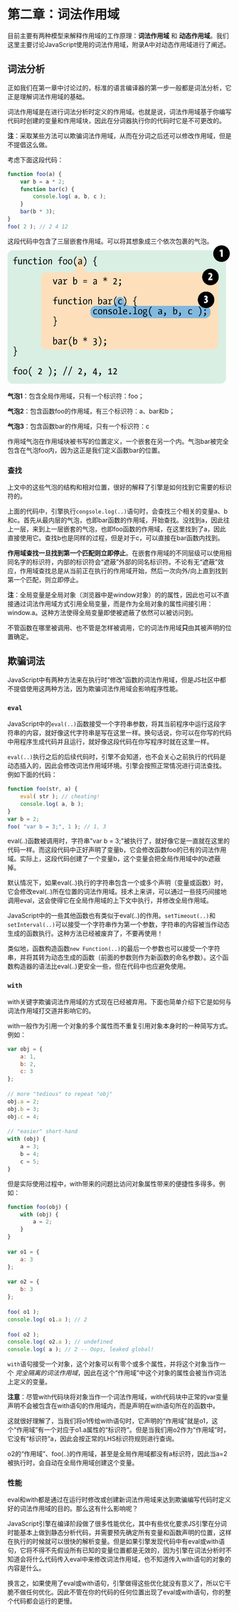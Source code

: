 # 第二章：词法作用域

目前主要有两种模型来解释作用域的工作原理：**词法作用域** 和 **动态作用域**。我们这里主要讨论JavaScript使用的词法作用域，附录A中对动态作用域进行了阐述。

## 词法分析
正如我们在第一章中讨论过的，标准的语言编译器的第一步一般都是词法分析，它正是理解词法作用域的基础。

词法作用域是在进行词法分析时定义的作用域。也就是说，词法作用域基于你编写代码时创建的变量和作用域块，因此在分词器执行你的代码时它是不可更改的。

**注**：采取某些方法可以欺骗词法作用域，从而在分词之后还可以修改作用域，但是不提倡这么做。

考虑下面这段代码：
```js
function foo(a) {
    var b = a * 2;
    function bar(c) {
        console.log( a, b, c );
    }
    bar(b * 3);
}
foo( 2 ); // 2 4 12
```
这段代码中包含了三层嵌套作用域。可以将其想象成三个依次包裹的气泡。
<img src="/assets/fig5.png" width="500">

**气泡1**：包含全局作用域，只有一个标识符：foo；

**气泡2**：包含函数foo的作用域，有三个标识符：a、bar和b；

**气泡3**：包含函数bar的作用域，只有一个标识符：c

作用域气泡在作用域块被书写的位置定义，一个嵌套在另一个内。气泡bar被完全包含在气泡foo内，因为这正是我们定义函数bar的位置。

### 查找
上文中的这些气泡的结构和相对位置，很好的解释了引擎是如何找到它需要的标识符的。

上面的代码中，引擎执行`congsole.log(..)`语句时，会查找三个相关的变量a、b和c。首先从最内层的气泡，也即bar函数的作用域，开始查找。没找到a，因此往上一层，来到上一层嵌套的气泡，也即foo函数的作用域，在这里找到了a，因此直接使用它。查找b也是同样的过程，但是对于c，可以直接在bar函数内找到。

**作用域查找一旦找到第一个匹配则立即停止**。在嵌套作用域的不同层级可以使用相同名字的标识符，内部的标识符会“遮蔽”外部的同名标识符。不论有无“遮蔽”效应，作用域查找总是从当前正在执行的作用域开始，然后一次向外/向上直到找到第一个匹配，则立即停止。

**注**：全局变量是全局对象（浏览器中是window对象）的的属性，因此也可以不直接通过词法作用域方式引用全局变量，而是作为全局对象的属性间接引用：window.a。这种方法使得全局变量即使被遮蔽了依然可以被访问到。

不管函数在哪里被调用、也不管是怎样被调用，它的词法作用域**只**由其被声明的位置确定。

## 欺骗词法

JavaScript中有两种方法来在执行时“修改”函数的词法作用域，但是JS社区中都不提倡使用这两种方法，因为欺骗词法作用域会影响程序性能。

### `eval`
JavaScript中的`eval(..)`函数接受一个字符串参数，将其当前程序中运行这段字符串的内容，就好像这代字符串是写在这里一样。换句话说，你可以在你写的代码中用程序生成代码并且运行，就好像这段代码在你写程序时就在这里一样。

`eval(..)`执行之后的后续代码时，引擎不会知道，也不会关心之前执行的代码是动态插入的，因此会修改词法作用域环境。引擎会按照正常情况进行词法查找。
例如下面的代码：
```js
function foo(str, a) {
    eval( str ); // cheating!
    console.log( a, b );
}
var b = 2;
foo( "var b = 3;", 1 ); // 1, 3
```
eval(..)函数被调用时，字符串"var b = 3;"被执行了，就好像它是一直就在这里的代码一样。而这段代码中正好声明了变量b，它会修改函数foo的已有的词法作用域。实际上，这段代码创建了一个变量b，这个变量会把全局作用域中的b遮蔽掉。

默认情况下，如果eval(..)执行的字符串包含一个或多个声明（变量或函数）时，它会修改eval(..)所在位置的词法作用域。技术上来讲，可以通过一些技巧间接地调用eval，这会使得它在全局作用域的上下文中执行，并修改全局作用域。

JavaScript中的一些其他函数也有类似于eval(..)的作用。`setTimeout(..)`和`setInterval(..)`可以接受一个字符串作为第一个参数，字符串的内容被当作动态生成的函数执行。这种方法已经被废弃了，不要再使用！

类似地，函数构造函数`new Function(..)`的最后一个参数也可以接受一个字符串，并将其转为动态生成的函数（前面的参数则作为新函数的命名参数）。这个函数构造器的语法比eval(..)更安全一些，但在代码中也应避免使用。

### `with`
with关键字欺骗词法作用域的方式现在已经被弃用。下面也简单介绍下它是如何与词法作用域打交道并影响它的。

with一般作为引用一个对象的多个属性而不重复引用对象本身时的一种简写方式。例如：
```js
var obj = {
    a: 1,
    b: 2,
    c: 3
};

// more "tedious" to repeat "obj"
obj.a = 2;
obj.b = 3;
obj.c = 4;

// "easier" short-hand
with (obj) {
    a = 3;
    b = 4;
    c = 5;
}
```
但是实际使用过程中，with带来的问题比访问对象属性带来的便捷性多得多。例如：
```js
function foo(obj) {
    with (obj) {
        a = 2;
    }
}

var o1 = {
    a: 3
};

var o2 = {
    b: 3
};

foo( o1 );
console.log( o1.a ); // 2

foo( o2 );
console.log( o2.a ); // undefined
console.log( a ); // 2 -- Oops, leaked global!
```
`with`语句接受一个对象，这个对象可以有零个或多个属性，并将这个对象当作一个 *完全隔离的词法作用域*，因此在这个“作用域”中这个对象的属性会被当作词法上定义的变量。

**注意**：尽管with代码块将对象当作一个词法作用域，with代码块中正常的var变量声明不会被包含在with语句的作用域内，而是声明在with语句所在的函数中。

这就很好理解了，当我们将o1传给with语句时，它声明的“作用域”就是o1，这个“作用域”有一个对应于o1.a属性的“标识符”。但是当我们用o2作为“作用域”时，它没有“标识符”a，因此会按正常的LHS标识符规则进行查询。

o2的“作用域”、foo(..)的作用域，甚至是全局作用域都没有a标识符，因此当a=2被执行时，会自动在全局作用域创建这个变量。

### 性能
eval和with都是通过在运行时修改或创建新词法作用域来达到欺骗编写代码时定义好的词法作用域的目的。那么这有什么影响呢？

JavaScript引擎在编译阶段做了很多性能优化，其中有些优化要求JS引擎在分词时能基本上做到静态分析代码，并需要预先确定所有变量和函数声明的位置，这样在执行的时候就可以很快的解析变量。但是如果引擎发现代码中有eval或with语句，它将不得不先假设所有已知的变量位置都是无效的，因为引擎在词法分析时不知道会将什么代码传入eval中来修改词法作用域，也不知道传入with语句的对象的内容是什么。

换言之，如果使用了eval或with语句，引擎做得这些优化就没有意义了，所以它干脆不做任何优化。因此不管在你的代码的任何位置出现了eval或with语句，你的整个代码都会运行的更慢。